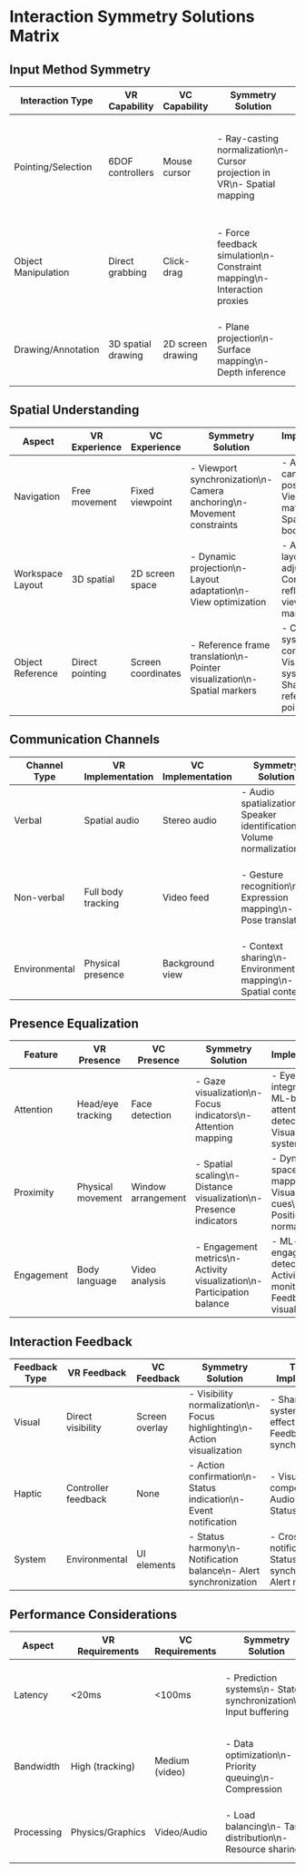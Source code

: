 # Interaction Symmetry Solutions Matrix

## Input Method Symmetry

| Interaction Type | VR Capability | VC Capability | Symmetry Solution | Technical Implementation |
|-----------------|---------------|---------------|-------------------|------------------------|
| Pointing/Selection | 6DOF controllers | Mouse cursor | - Ray-casting normalization\n- Cursor projection in VR\n- Spatial mapping | - Convert mouse coordinates to 3D ray\n- Project VR controller ray to 2D\n- Shared coordinate system |
| Object Manipulation | Direct grabbing | Click-drag | - Force feedback simulation\n- Constraint mapping\n- Interaction proxies | - Physics-based manipulation\n- 2D/3D transform mapping\n- Shared object states |
| Drawing/Annotation | 3D spatial drawing | 2D screen drawing | - Plane projection\n- Surface mapping\n- Depth inference | - Convert 2D strokes to 3D\n- Project 3D drawing to 2D\n- Shared drawing layers |

## Spatial Understanding

| Aspect | VR Experience | VC Experience | Symmetry Solution | Implementation Method |
|--------|---------------|---------------|-------------------|---------------------|
| Navigation | Free movement | Fixed viewpoint | - Viewport synchronization\n- Camera anchoring\n- Movement constraints | - Automated camera positioning\n- View frustum matching\n- Spatial bookmarks |
| Workspace Layout | 3D spatial | 2D screen space | - Dynamic projection\n- Layout adaptation\n- View optimization | - Automatic layout adjustment\n- Content reflow\n- Smart viewport management |
| Object Reference | Direct pointing | Screen coordinates | - Reference frame translation\n- Pointer visualization\n- Spatial markers | - Coordinate system conversion\n- Visual feedback system\n- Shared reference points |

## Communication Channels

| Channel Type | VR Implementation | VC Implementation | Symmetry Solution | Technical Approach |
|-------------|-------------------|-------------------|-------------------|-------------------|
| Verbal | Spatial audio | Stereo audio | - Audio spatialization\n- Speaker identification\n- Volume normalization | - 3D audio engine\n- Voice activity detection\n- Dynamic mixing |
| Non-verbal | Full body tracking | Video feed | - Gesture recognition\n- Expression mapping\n- Pose translation | - ML-based gesture detection\n- Facial tracking\n- Avatar animation |
| Environmental | Physical presence | Background view | - Context sharing\n- Environment mapping\n- Spatial context | - Mixed reality composition\n- Background integration\n- Spatial anchors |

## Presence Equalization

| Feature | VR Presence | VC Presence | Symmetry Solution | Implementation |
|---------|-------------|-------------|-------------------|----------------|
| Attention | Head/eye tracking | Face detection | - Gaze visualization\n- Focus indicators\n- Attention mapping | - Eye tracking integration\n- ML-based attention detection\n- Visual feedback system |
| Proximity | Physical movement | Window arrangement | - Spatial scaling\n- Distance visualization\n- Presence indicators | - Dynamic space mapping\n- Visual proximity cues\n- Position normalization |
| Engagement | Body language | Video analysis | - Engagement metrics\n- Activity visualization\n- Participation balance | - ML-based engagement detection\n- Activity monitoring\n- Feedback visualization |

## Interaction Feedback

| Feedback Type | VR Feedback | VC Feedback | Symmetry Solution | Technical Implementation |
|--------------|-------------|-------------|-------------------|------------------------|
| Visual | Direct visibility | Screen overlay | - Visibility normalization\n- Focus highlighting\n- Action visualization | - Shared highlight system\n- Visual effect mapping\n- Feedback synchronization |
| Haptic | Controller feedback | None | - Action confirmation\n- Status indication\n- Event notification | - Visual compensation\n- Audio feedback\n- Status indicators |
| System | Environmental | UI elements | - Status harmony\n- Notification balance\n- Alert synchronization | - Cross-platform notification\n- Status synchronization\n- Alert management |

## Performance Considerations

| Aspect | VR Requirements | VC Requirements | Symmetry Solution | Implementation Strategy |
|--------|----------------|-----------------|-------------------|----------------------|
| Latency | <20ms | <100ms | - Prediction systems\n- State synchronization\n- Input buffering | - Motion prediction\n- State interpolation\n- Buffer management |
| Bandwidth | High (tracking) | Medium (video) | - Data optimization\n- Priority queuing\n- Compression | - Selective updates\n- Data prioritization\n- Compression optimization |
| Processing | Physics/Graphics | Video/Audio | - Load balancing\n- Task distribution\n- Resource sharing | - Distributed processing\n- Resource optimization\n- Task scheduling |